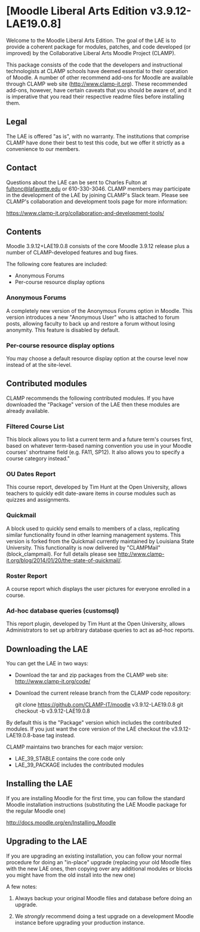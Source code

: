 # [Moodle Liberal Arts Edition v3.9.12-LAE19.0.8]

Welcome to the Moodle Liberal Arts Edition. The goal of the LAE is to provide a coherent package for modules, patches, and code developed (or improved) by the Collaborative Liberal Arts Moodle Project (CLAMP).

This package consists of the code that the developers and instructional technologists at CLAMP schools have deemed essential to their operation of Moodle. A number of other recommend add-ons for Moodle are available through CLAMP web site (<http://www.clamp-it.org>). These recommended add-ons,  however,  have certain caveats that you should be aware of, and it is imperative that you read their respective readme files before installing them.

## Legal

The LAE is offered "as is", with no warranty. The institutions that comprise CLAMP have done their best to test this code, but we offer it strictly as a convenience to our members.

## Contact

Questions about the LAE can be sent to Charles Fulton at fultonc@lafayette.edu or 610-330-3046. CLAMP members may participate in the development of the LAE by joining CLAMP's Slack team. Please see CLAMP's collaboration and development tools page for more information:

https://www.clamp-it.org/collaboration-and-development-tools/

## Contents

Moodle 3.9.12+LAE19.0.8 consists of the core Moodle 3.9.12 release plus a number of CLAMP-developed features and bug fixes.

The following core features are included:

* Anonymous Forums
* Per-course resource display options

### Anonymous Forums

A completely new version of the Anonymous Forums option in Moodle. This version introduces a new "Anonymous User" who is attached to forum posts, allowing faculty to back up and restore a forum without losing anonymity. This feature is disabled by default.

### Per-course resource display options

You may choose a default resource display option at the course level now instead of at the site-level.

## Contributed modules

CLAMP recommends the following contributed modules. If you have downloaded the "Package" version of the LAE then these modules are already available.

### Filtered Course List

This block allows you to list a current term and a future term's courses first, based on whatever term-based naming convention you use in your Moodle courses' shortname field (e.g. FA11, SP12). It also allows you to specify a course category instead."

### OU Dates Report

This course report, developed by Tim Hunt at the Open University, allows teachers to quickly edit date-aware items in course modules such as quizzes and assignments.

### Quickmail

A block used to quickly send emails to members of a class, replicating similar functionality found in other learning management systems. This version is forked from the Quickmail currently maintained by Louisiana State University. This functionality is now delivered by "CLAMPMail" (block_clampmail). For full details please see <http://www.clamp-it.org/blog/2014/01/20/the-state-of-quickmail/>.

### Roster Report

A course report which displays the user pictures for everyone enrolled in a course.

### Ad-hoc database queries (customsql)

This report plugin, developed by Tim Hunt at the Open University,  allows Administrators to set up arbitrary database queries to act as ad-hoc reports.

## Downloading the LAE

You can get the LAE in two ways:

* Download the tar and zip packages from the CLAMP web site: <http://www.clamp-it.org/code/>
* Download the current release branch from the CLAMP code repository:

    git clone https://github.com/CLAMP-IT/moodle v3.9.12-LAE19.0.8
    git checkout -b v3.9.12-LAE19.0.8

By default this is the "Package" version which includes the contributed modules. If you just want the core version of the LAE checkout the v3.9.12-LAE19.0.8-base tag instead.

CLAMP maintains two branches for each major version:

* LAE\_39\_STABLE contains the core code only
* LAE\_39\_PACKAGE includes the contributed modules

## Installing the LAE

If you are installing Moodle for the first time, you can follow the standard Moodle installation instructions (substituting the LAE Moodle package for the regular Moodle one)

<http://docs.moodle.org/en/Installing_Moodle>

## Upgrading to the LAE

If you are upgrading an existing installation, you can follow your normal procedure for doing an "in-place" upgrade (replacing your old Moodle files with the new LAE ones, then copying over any additional modules or blocks you might have from the old install into the new one)

A few notes:

1. Always backup your original Moodle files and database before doing an upgrade.

2. We *strongly* recommend doing a test upgrade on a development Moodle instance before upgrading your production instance.
